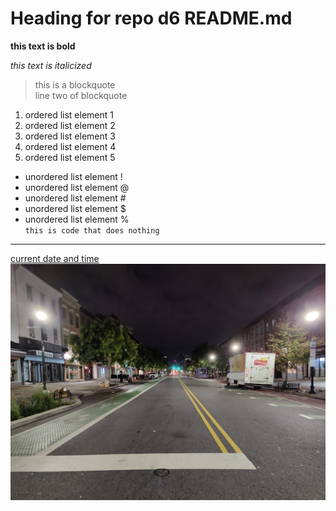 # Heading for repo d6 README.md
**this text is bold**

*this text is italicized*
> this is a blockquote\
> line two of blockquote
1. ordered list element 1
2. ordered list element 2
3. ordered list element 3
4. ordered list element 4
5. ordered list element 5
- unordered list element !
- unordered list element @
- unordered list element #
- unordered list element $
- unordered list element %\
`this is code that does nothing`
---
[current date and time](https://time.gov/)
![Washington Street Early in the Morning](washington.jpg)
